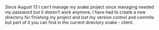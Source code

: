 Since August 13 I can't manage my snake project since managing needed my password but it doesn't work anymore, 
I have had to create a new directory for finishing my project and lost my version control and commits but part 
of it you can find in the current directory snake - client.
